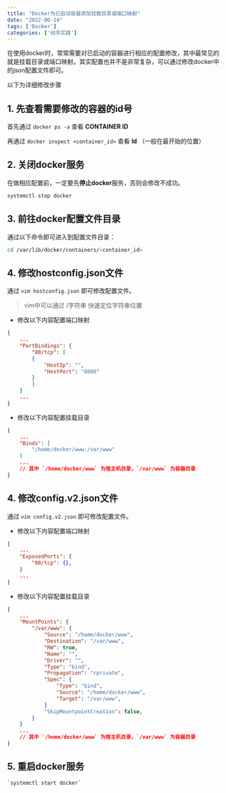 ```yaml
---
title: "Docker为已启动容器添加挂载目录或端口映射"
date: "2022-06-14"
tags: ['Docker']
categories: ['动手实践']
---
```


在使用docker时，常常需要对已启动的容器进行相应的配置修改，其中最常见的就是挂载目录或端口映射。其实配置也并不是非常复杂，可以通过修改docker中的json配置文件即可。

以下为详细修改步骤

## 1. 先查看需要修改的容器的id号

首先通过 `docker ps -a` 查看 **CONTAINER ID**

再通过 `docker inspect <container_id>` 查看 **Id** （一般在最开始的位置）

## 2. 关闭docker服务

在做相应配置前，一定要先**停止docker**服务，否则会修改不成功。
```bash
systemctl stop docker
```

## 3. 前往docker配置文件目录

通过以下命令即可进入到配置文件目录：
```bash
cd /var/lib/docker/containers/<container_id>
```

## 4. 修改hostconfig.json文件

通过 `vim hostconfig.json` 即可修改配置文件。

> vim中可以通过 /字符串 快速定位字符串位置

- 修改以下内容配置端口映射
```json
{
    ...
    "PortBindings": {
        "80/tcp": [
        {
            "HostIp": "",
            "HostPort": "8080"
        }
        ]
    }
    ...
}
```

- 修改以下内容配置挂载目录
```json
{
    ...
    "Binds": [
        "/home/docker/www:/var/www"
    ]
    ...
    // 其中 `/home/docker/www` 为宿主机目录，`/var/www` 为容器目录
}
```

## 4. 修改config.v2.json文件

通过 `vim config.v2.json` 即可修改配置文件。

- 修改以下内容配置端口映射
```json
{
    ...
    "ExposedPorts": {
        "80/tcp": {},
    }
    ...
}
```

- 修改以下内容配置挂载目录
```json
{
    ...
    "MountPoints": {
        "/var/www": {
            "Source": "/home/docker/www",
            "Destination": "/var/www",
            "RW": true,
            "Name": "",
            "Driver": "",
            "Type": "bind",
            "Propagation": "rprivate",
            "Spec": {
                "Type": "bind",
                "Source": "/home/docker/www",
                "Target": "/var/www",
            }
            "SkipMountpointCreation": false,
        }
    }
    ...
    // 其中 `/home/docker/www` 为宿主机目录，`/var/www` 为容器目录
}
```

## 5. 重启docker服务

    `systemctl start docker`